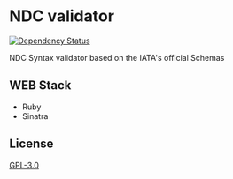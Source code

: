 # NDC validator
[![Dependency Status](https://gemnasium.com/open-ndc/ndc-validator.svg)](https://gemnasium.com/open-ndc/ndc-validator)

NDC Syntax validator based on the IATA's official Schemas

## WEB Stack
- Ruby
- Sinatra

## License
[GPL-3.0](http://opensource.org/licenses/GPL-3.0)
